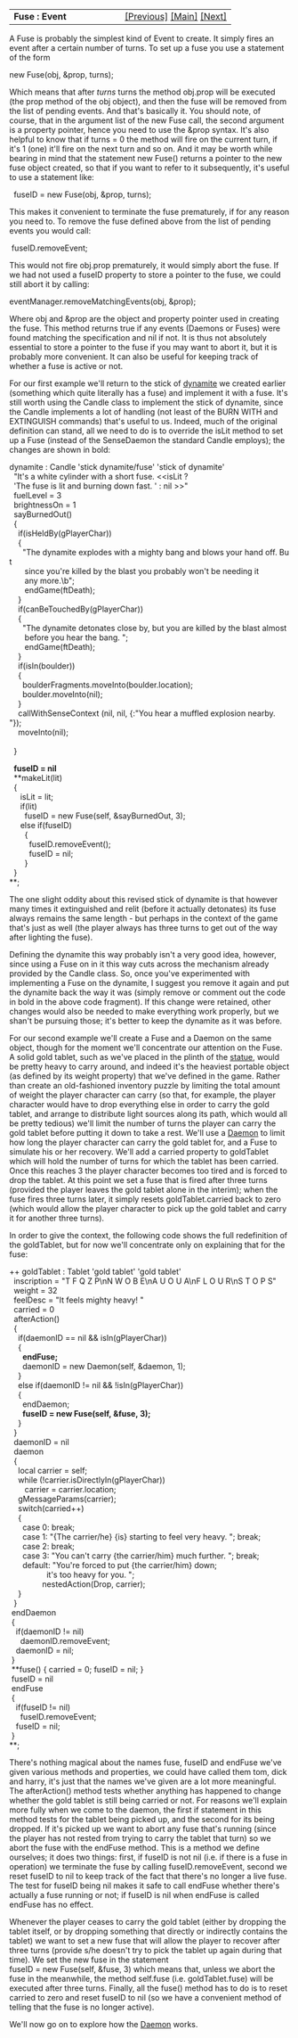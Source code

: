 ---
---
<table width="100%" data-border="0" data-cellspacing="0"
data-cellpadding="3" data-bgcolor="#C0C0C0">
<colgroup>
<col style="width: 50%" />
<col style="width: 50%" />
</colgroup>
<tbody>
<tr>
<td style="text-align: left;"><strong>Fuse : Event<br />
</strong></td>
<td style="text-align: right;"><a href="anotherlock.html">[Previous]</a>
<a href="generalintroduction.html">[Main]</a> <a
href="daemon.html">[Next]</a></td>
</tr>
</tbody>
</table>

  
A Fuse is probably the simplest kind of Event to create. It simply fires
an event after a certain number of turns. To set up a fuse you use a
statement of the form  
  
new Fuse(obj, &prop, turns);  
  
Which means that after *turns* turns the method obj.prop will be
executed (the prop method of the obj object), and then the fuse will be
removed from the list of pending events. And that's basically it. You
should note, of course, that in the argument list of the new Fuse call,
the second argument is a property pointer, hence you need to use the
&prop syntax. It's also helpful to know that if turns = 0 the method
will fire on the current turn, if it's 1 (one) it'll fire on the next
turn and so on. And it may be worth while bearing in mind that the
statement new Fuse() returns a pointer to the new fuse object created,
so that if you want to refer to it subsequently, it's useful to use a
statement like:  
  
  fuseID = new Fuse(obj, &prop, turns);  
  
This makes it convenient to terminate the fuse prematurely, if for any
reason you need to. To remove the fuse defined above from the list of
pending events you would call:  
  
 fuseID.removeEvent;  
  
This would not fire obj.prop prematurely, it would simply abort the
fuse. If we had not used a fuseID property to store a pointer to the
fuse, we could still abort it by calling:  
  
eventManager.removeMatchingEvents(obj, &prop);  
  
Where obj and &prop are the object and property pointer used in creating
the fuse. This method returns true if any events (Daemons or Fuses) were
found matching the specification and nil if not. It is thus not
absolutely essential to store a pointer to the fuse if you may want to
abort it, but it is probably more convenient. It can also be useful for
keeping track of whether a fuse is active or not.  
  
For our first example we'll return to the stick of
[dynamite](dynamite.html) we created earlier (something which quite
literally has a fuse) and implement it with a fuse. It's still worth
using the Candle class to implement the stick of dynamite, since the
Candle implements a lot of handling (not least of the BURN WITH and
EXTINGUISH commands) that's useful to us. Indeed, much of the original
definition can stand, all we need to do is to override the isLit method
to set up a Fuse (instead of the SenseDaemon the standard Candle
employs); the changes are shown in bold:  
  
dynamite : Candle 'stick dynamite/fuse' 'stick of dynamite'  
  "It's a white cylinder with a short fuse. \<\<isLit ?  
  'The fuse is lit and burning down fast. ' : nil \>\>"  
  fuelLevel = 3  
  brightnessOn = 1  
  sayBurnedOut()  
  {  
    if(isHeldBy(gPlayerChar))  
    {  
      "The dynamite explodes with a mighty bang and blows your hand off. But  
       since you're killed by the blast you probably won't be needing it  
       any more.\b";  
       endGame(ftDeath);  
    }  
    if(canBeTouchedBy(gPlayerChar))  
    {   
      "The dynamite detonates close by, but you are killed by the blast almost  
       before you hear the bang. ";  
       endGame(ftDeath);  
    }  
    if(isIn(boulder))  
    {  
      boulderFragments.moveInto(boulder.location);  
      boulder.moveInto(nil);         
    }  
    callWithSenseContext (nil, nil, {:"You hear a muffled explosion
nearby. "});  
    moveInto(nil);   
           
  }  
  
  **fuseID = nil**  
  **makeLit(lit)  
  {  
     isLit = lit;  
     if(lit)  
       fuseID = new Fuse(self, &sayBurnedOut, 3);  
     else if(fuseID)  
       {  
         fuseID.removeEvent();  
         fuseID = nil;  
       }  
  }  
**;  
  
The one slight oddity about this revised stick of dynamite is that
however many times it extinguished and relit (before it actually
detonates) its fuse always remains the same length - but perhaps in the
context of the game that's just as well (the player always has three
turns to get out of the way after lighting the fuse).

Defining the dynamite this way probably isn't a very good idea, however,
since using a Fuse on in it this way cuts across the mechanism already
provided by the Candle class. So, once you've experimented with
implementing a Fuse on the dynamite, I suggest you remove it again and
put the dynamite back the way it was (simply remove or comment out the
code in bold in the above code fragment). If this change were retained,
other changes would also be needed to make everything work properly, but
we shan't be pursuing those; it's better to keep the dynamite as it was
before.

For our second example we'll create a Fuse and a Daemon on the same
object, though for the moment we'll concentrate our attention on the
Fuse. A solid gold tablet, such as we've placed in the plinth of the
[statue](lever(2).html), would be pretty heavy to carry around, and
indeed it's the heaviest portable object (as defined by its weight
property) that we've defined in the game. Rather than create an
old-fashioned inventory puzzle by limiting the total amount of weight
the player character can carry (so that, for example, the player
character would have to drop everything else in order to carry the gold
tablet, and arrange to distribute light sources along its path, which
would all be pretty tedious) we'll limit the number of turns the player
can carry the gold tablet before putting it down to take a rest. We'll
use a [Daemon](daemon.html) to limit how long the player character can
carry the gold tablet for, and a Fuse to simulate his or her recovery.
We'll add a carried property to goldTablet which will hold the number of
turns for which the tablet has been carried. Once this reaches 3 the
player character becomes too tired and is forced to drop the tablet. At
this point we set a fuse that is fired after three turns (provided the
player leaves the gold tablet alone in the interim); when the fuse fires
three turns later, it simply resets goldTablet.carried back to zero
(which would allow the player character to pick up the gold tablet and
carry it for another three turns).

  
In order to give the context, the following code shows the full
redefinition of the goldTablet, but for now we'll concentrate only on
explaining that for the fuse:  
  
++ goldTablet : Tablet 'gold tablet' 'gold tablet'  
  inscription = "T F Q Z P\nN W O B E\nA U O U A\nF L O U R\nS T O P S"  
  weight = 32  
  feelDesc = "It feels mighty heavy! "  
  carried = 0  
  afterAction()  
  {  
    if(daemonID == nil && isIn(gPlayerChar))        
    {  
      **endFuse;**       
      daemonID = new Daemon(self, &daemon, 1);  
    }  
    else if(daemonID != nil && !isIn(gPlayerChar))  
    {  
      endDaemon;        
      **fuseID = new Fuse(self, &fuse, 3);**  
    }      
  }  
  daemonID = nil    
  daemon  
  {  
    local carrier = self;  
    while (!carrier.isDirectlyIn(gPlayerChar))  
       carrier = carrier.location;  
    gMessageParams(carrier);     
    switch(carried++)  
    {  
      case 0: break;  
      case 1: "{The carrier/he} {is} starting to feel very heavy. "; break;  
      case 2: break;  
      case 3: "You can't carry {the carrier/him} much further. "; break;  
      default: "You're forced to put {the carrier/him} down;  
                 it's too heavy for you. ";  
               nestedAction(Drop, carrier);                  
    }  
  }    
 endDaemon  
 {  
   if(daemonID != nil)  
     daemonID.removeEvent;  
   daemonID = nil;  
 }  
 **fuse() { carried = 0; fuseID = nil; }  
 fuseID = nil   
 endFuse  
 {  
   if(fuseID != nil)  
     fuseID.removeEvent;  
   fuseID = nil;  
 }  
**;  
  
There's nothing magical about the names fuse, fuseID and endFuse we've
given various methods and properties, we could have called them tom,
dick and harry, it's just that the names we've given are a lot more
meaningful. The afterAction() method tests whether anything has happened
to change whether the gold tablet is still being carried or not. For
reasons we'll explain more fully when we come to the daemon, the first
if statement in this method tests for the tablet being picked up, and
the second for its being dropped. If it's picked up we want to abort any
fuse that's running (since the player has not rested from trying to
carry the tablet that turn) so we abort the fuse with the endFuse
method. This is a method we define ourselves; it does two things: first,
if fuseID is not nil (i.e. if there is a fuse in operation) we terminate
the fuse by calling fuseID.removeEvent, second we reset fuseID to nil to
keep track of the fact that there's no longer a live fuse. The test for
fuseID being nil makes it safe to call endFuse whether there's actually
a fuse running or not; if fuseID is nil when endFuse is called endFuse
has no effect.  
  
Whenever the player ceases to carry the gold tablet (either by dropping
the tablet itself, or by dropping something that directly or indirectly
contains the tablet) we want to set a new fuse that will allow the
player to recover after three turns (provide s/he doesn't try to pick
the tablet up again during that time). We set the new fuse in the
statement fuseID = new Fuse(self, &fuse, 3) which means that, unless we
abort the fuse in the meanwhile, the method self.fuse (i.e.
goldTablet.fuse) will be executed after three turns. Finally, all the
fuse() method has to do is to reset carried to zero and reset fuseID to
nil (so we have a convenient method of telling that the fuse is no
longer active).  
  
We'll now go on to explore how the [Daemon](daemon.html) works.  
